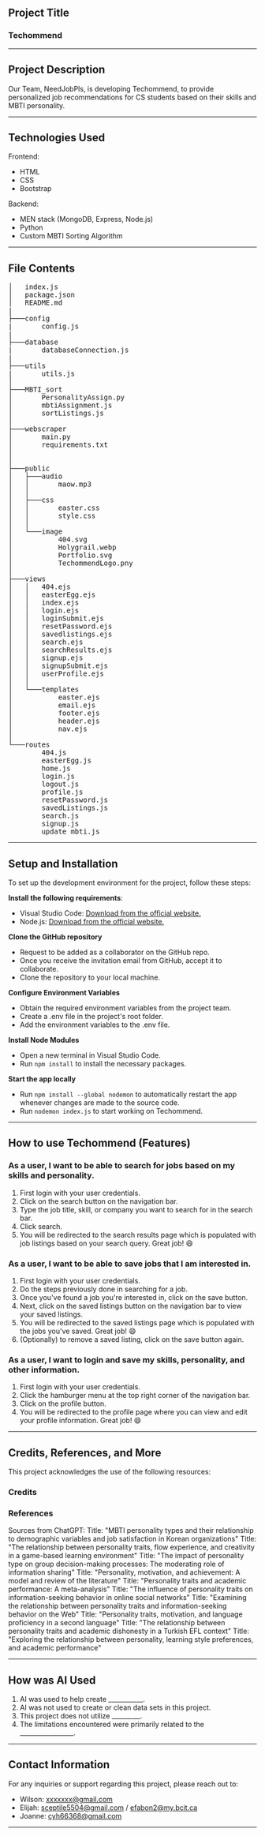 ## Project Title

### Techommend

---

## Project Description

Our Team, NeedJobPls, is developing Techommend, to provide personalized job recommendations for CS students based on their skills and MBTI personality.

---

## Technologies Used
Frontend:
- HTML
- CSS
- Bootstrap

Backend:
- MEN stack (MongoDB, Express, Node.js)
- Python
- Custom MBTI Sorting Algorithm

---

## File Contents

<pre>
│   index.js
│   package.json
│   README.md
|
├───config
|       config.js
|
├───database
|       databaseConnection.js
|
├───utils
|       utils.js
│
├───MBTI_sort
│       PersonalityAssign.py
│       mbtiAssignment.js
│       sortListings.js
│     
├───webscraper
│       main.py
│       requirements.txt
│
│
├───public
│   ├───audio
│   │       maow.mp3
│   │
│   ├───css
│   │       easter.css
│   │       style.css
│   │
│   └───image
│           404.svg
│           Holygrail.webp
│           Portfolio.svg
│           TechommendLogo.pny
│
├───views
│   │   404.ejs
│   │   easterEgg.ejs
│   │   index.ejs
│   │   login.ejs
│   │   loginSubmit.ejs
│   │   resetPassword.ejs
│   │   savedlistings.ejs
│   │   search.ejs
│   │   searchResults.ejs
│   │   signup.ejs
│   │   signupSubmit.ejs
│   │   userProfile.ejs
│   │
│   └───templates
│           easter.ejs
│           email.ejs
│           footer.ejs
│           header.ejs
│           nav.ejs
│
└───routes
        404.js
        easterEgg.js
        home.js
        login.js
        logout.js
        profile.js
        resetPassword.js
        savedListings.js
        search.js
        signup.js
        update_mbti.js
</pre>

---

## Setup and Installation

To set up the development environment for the project, follow these steps:

**Install the following requirements**:

- Visual Studio Code: [Download from the official website.](https://code.visualstudio.com/download)
- Node.js: [Download from the official website.](https://nodejs.org/en/download)

**Clone the GitHub repository**

- Request to be added as a collaborator on the GitHub repo.
- Once you receive the invitation email from GitHub, accept it to collaborate.
- Clone the repository to your local machine.

**Configure Environment Variables**

- Obtain the required environment variables from the project team.
- Create a .env file in the project's root folder.
- Add the environment variables to the .env file.

**Install Node Modules**

- Open a new terminal in Visual Studio Code.
- Run  `npm install` to install the necessary packages.

**Start the app locally**

- Run `npm install --global nodemon` to automatically restart the app whenever changes are made to the source code.
- Run `nodemon index.js` to start working on Techommend.

---

## How to use Techommend (Features)

### As a user, I want to be able to search for jobs based on my skills and personality.

1. First login with your user credentials.
2. Click on the search button on the navigation bar.
3. Type the job title, skill, or company you want to search for in the search bar.
4. Click search.
5. You will be redirected to the search results page which is populated with job listings based on your search query. Great job! :smile:

### As a user, I want to be able to save jobs that I am interested in.

1. First login with your user credentials.
2. Do the steps previously done in searching for a job.
3. Once you've found a job you're interested in, click on the save button.
4. Next, click on the saved listings button on the navigation bar to view your saved listings.
5. You will be redirected to the saved listings page which is populated with the jobs you've saved. Great job! :smile:
6. (Optionally) to remove a saved listing, click on the save button again.

### As a user, I want to login and save my skills, personality, and other information.

1. First login with your user credentials.
2. Click the hamburger menu at the top right corner of the navigation bar.
3. Click on the profile button.
4. You will be redirected to the profile page where you can view and edit your profile information. Great job! :smile:

---

## Credits, References, and More

This project acknowledges the use of the following resources:

### Credits

### References

Sources from ChatGPT:
Title: "MBTI personality types and their relationship to demographic variables and job satisfaction in Korean organizations"
Title: "The relationship between personality traits, flow experience, and creativity in a game-based learning environment"
Title: "The impact of personality type on group decision-making processes: The moderating role of information sharing"
Title: "Personality, motivation, and achievement: A model and review of the literature"
Title: "Personality traits and academic performance: A meta-analysis"
Title: "The influence of personality traits on information-seeking behavior in online social networks"
Title: "Examining the relationship between personality traits and information-seeking behavior on the Web"
Title: "Personality traits, motivation, and language proficiency in a second language"
Title: "The relationship between personality traits and academic dishonesty in a Turkish EFL context"
Title: "Exploring the relationship between personality, learning style preferences, and academic performance"

---

## How was AI Used

1. AI was used to help create ___________.
2. AI was not used to create or clean data sets in this project.
3. This project does not utilize _________.
4. The limitations encountered were primarily related to the _________________.

---

## Contact Information

For any inquiries or support regarding this project, please reach out to:

- Wilson: xxxxxxx@gmail.com
- Elijah: sceptile5504@gmail.com / efabon2@my.bcit.ca
- Joanne: cyh66368@gmail.com

---
